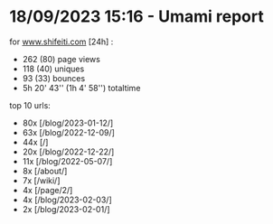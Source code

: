 # 18/09/2023 15:16 - Umami report
for www.shifeiti.com [24h] :

 - 262 (80) page views
 - 118 (40) uniques
 - 93 (33) bounces
 - 5h 20' 43'' (1h 4' 58'') totaltime


top 10 urls:
 - 80x [/blog/2023-01-12/]
 - 63x [/blog/2022-12-09/]
 - 44x [/]
 - 20x [/blog/2022-12-22/]
 - 11x [/blog/2022-05-07/]
 - 8x [/about/]
 - 7x [/wiki/]
 - 4x [/page/2/]
 - 4x [/blog/2023-02-03/]
 - 2x [/blog/2023-02-01/]


